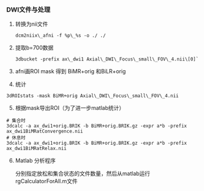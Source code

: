 ### DWI文件与处理
1. 转换为nii文件
    ```
    dcm2niix\_afni -f %p\_%s -o ./ ./
    ```
2. 提取b=700数据
    ```
    3dbucket -prefix ax\_dwi1 Axial\_DWI\_Focus\_small\_FOV\_4.nii\[0]`
    ```
3. afni画ROI mask 得到  BiMR+orig  和BiLR+orig

4. 统计
```
3dROIstats -mask BiMR+orig Axial\_DWI\_Focus\_small\_FOV\_4.nii
```
5. 根据mask导出ROI（为了进一步matlab统计）
```
# 集合时
3dcalc -a ax_dwi1+orig.BRIK -b BiMR+orig.BRIK.gz -expr a*b -prefix ax_dwi1BiMRatConvergence.nii
# 休息时
3dcalc -a ax_dwi1+orig.BRIK -b BiMR+orig.BRIK.gz -expr a*b -prefix ax_dwi1BiMRatRelax.nii
```
6. Matlab 分析程序

     分别指定放松和集合状态的文件数量，然后从matlab运行rgCalculatorForAll.m文件